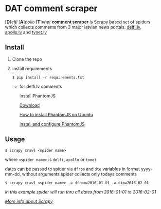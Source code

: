 # **DAT comment scraper**

[**D**]*elfi* [**A**]*pollo* [**T**]*vnet* **comment scraper** is [Scrapy](http://scrapy.org/) based set of spiders
which collects comments from 3 major latvian news portals: [delfi.lv](http://www.delfi.lv/),
[apollo.lv](http://apollo.tvnet.lv/) and [tvnet.lv](http://www.tvnet.lv/)

## **Install**

1. Clone the repo
2. Install requirements

     `$ pip install -r requirements.txt`

   + for delfi.lv comments

       Install PhantomJS

       [Download](http://phantomjs.org/download.html)

       [How to install PhantomJS on Ubuntu](https://gist.github.com/julionc/7476620)

       [Install and configure PhantomJS](http://attester.ariatemplates.com/usage/phantom.html)


## **Usage**

`$ scrapy crawl <spider name>`


where `<spider name>` is  `delfi`, `apollo` or `tvnet`

dates can be passed to spider via `dfrom` and `dto` variables in format yyyy-mm-dd,
without arguments spider collects only todays comments

`$ scrapy crawl <spider name> -a dfrom=2016-01-01 -a dto=2016-02-01`

_in this example spider will run thru all dates from 2016-01-01 to 2016-02-01_

_[More info about Scrapy](http://doc.scrapy.org/en/latest/)_

